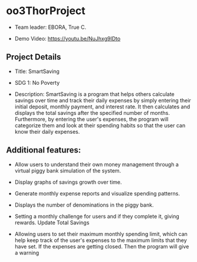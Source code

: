 # oo3ThorProject
- Team leader: EBORA, True C. 

- Demo Video: https://youtu.be/NuJhxg9IDto

## Project Details 

- Title: SmartSaving 

- SDG 1: No Poverty

- Description: SmartSaving is a program that helps others calculate savings over time and track their daily expenses by simply entering their initial deposit, monthly payment, and interest rate. It then calculates and displays the total savings after the specified number of months. Furthermore, by entering the user's expenses, the program will categorize them and look at their spending habits so that the user can know their daily expenses.

## Additional features:

- Allow users to understand their own money management through a virtual piggy bank simulation of the system.

- Display graphs of savings growth over time.

- Generate monthly expense reports and visualize spending patterns.

- Displays the number of denominations in the piggy bank.

- Setting a monthly challenge for users and if they complete it, giving rewards. 
Update Total Savings 

- Allowing users to set their maximum monthly spending limit, which can help keep track of the user's expenses to the maximum limits that they have set.  If the expenses are getting closed. Then the program will give a warning